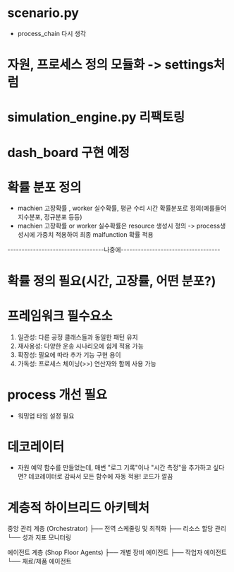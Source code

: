 # scenario.py 
- process_chain 다시 생각


# 자원, 프로세스 정의 모듈화 -> settings처럼

# simulation_engine.py 리팩토링

# dash_board 구현 예정



# 확률 분포 정의
- machien 고장확률 , worker 실수확률, 평균 수리 시간 확률분포로 정의(예를들어 지수분포, 정규분포 등등)
- machien 고장확률 or worker 실수확률은 resource 생성시 정의 -> process생성시에 가중치 적용하여 최종 malfunction 확률 적용




----------------------------------나중에-----------------------------------
# 확률 정의 필요(시간, 고장률, 어떤 분포?)


# 프레임워크 필수요소
1. 일관성: 다른 공정 클래스들과 동일한 패턴 유지
2. 재사용성: 다양한 운송 시나리오에 쉽게 적용 가능
3. 확장성: 필요에 따라 추가 기능 구현 용이
4. 가독성: 프로세스 체이닝(>>) 연산자와 함께 사용 가능


# process 개선 필요
- 워밍업 타임 설정 필요

# 데코레이터
- 자원 예약 함수를 만들었는데, 매번 "로그 기록"이나 "시간 측정"을 추가하고 싶다면? 데코레이터로 감싸서 모든 함수에 자동 적용! 코드가 깔끔


# 계층적 하이브리드 아키텍처
중앙 관리 계층 (Orchestrator)
├── 전역 스케줄링 및 최적화
├── 리소스 할당 관리
└── 성과 지표 모니터링

에이전트 계층 (Shop Floor Agents)
├── 개별 장비 에이전트
├── 작업자 에이전트
└── 재료/제품 에이전트
